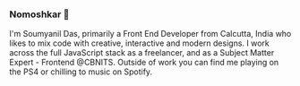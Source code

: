 ### Nomoshkar 👋

I'm Soumyanil Das, primarily a Front End Developer from Calcutta, India who likes to mix code with creative, interactive and modern designs. I work across the full JavaScript stack as a freelancer, and as a Subject Matter Expert - Frontend @CBNITS. Outside of work you can find me playing on the PS4 or chilling to music on Spotify. 
 
<!--
**soumyanildas/soumyanildas** is a ✨ _special_ ✨ repository because its `README.md` (this file) appears on your GitHub profile.

Here are some ideas to get you started:

- 🔭 I’m currently working on ...
- 🌱 I’m currently learning ...
- 👯 I’m looking to collaborate on ...
- 🤔 I’m looking for help with ...
- 💬 Ask me about ...
- 📫 How to reach me: ...
- 😄 Pronouns: ...
- ⚡ Fun fact: ...
-->
